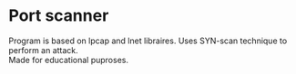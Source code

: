 <h1> Port scanner </h1><p>
Program is based on lpcap and lnet libraires. Uses SYN-scan technique to perform an attack.<br> Made for educational puproses.
